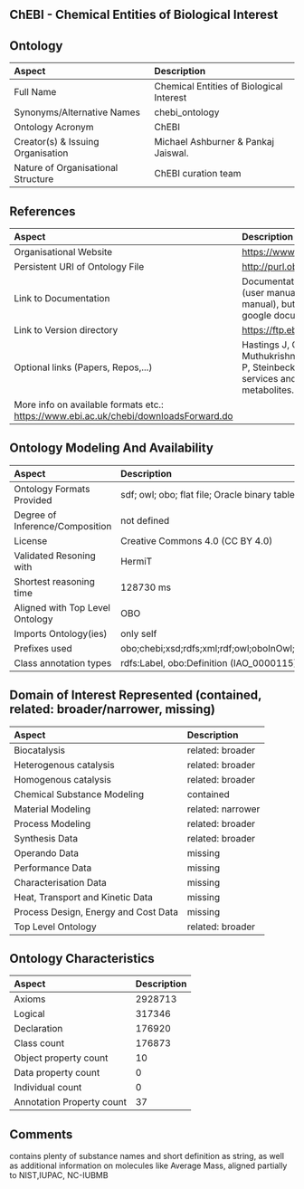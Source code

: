 ## ChEBI - Chemical Entities of Biological Interest


## Ontology
|Aspect |Description| 
 |:---|:---|
| Full Name | Chemical Entities of Biological Interest |
| Synonyms/Alternative Names | chebi_ontology |
| Ontology Acronym | ChEBI |
| Creator(s) & Issuing Organisation | Michael Ashburner & Pankaj Jaiswal. |
| Nature of Organisational Structure | ChEBI curation team |

## References
|Aspect |Description| 
 |:---|:---|
| Organisational Website | https://www.ebi.ac.uk/chebi/init.do |
| Persistent URI of Ontology File | http://purl.obolibrary.org/obo/chebi.owl |
| Link to Documentation | Documentation available at organisational website (user manual, annotation manual, developer manual), but seem to have no permalinks, but are google documents |
| Link to Version directory | https://ftp.ebi.ac.uk/pub/databases/chebi/ontology/ |
| Optional links (Papers, Repos,...) | Hastings J, Owen G, Dekker A, Ennis M, Kale N, Muthukrishnan V, Turner S, Swainston N, Mendes P, Steinbeck C. (2016). ChEBI in 2016: Improved services and an expanding collection of metabolites. Nucleic Acids Res.
More info on available formats etc.: https://www.ebi.ac.uk/chebi/downloadsForward.do |

## Ontology Modeling And Availability
|Aspect |Description| 
 |:---|:---|
| Ontology Formats Provided | sdf; owl; obo; flat file; Oracle binary table dump; SQL table dump |
| Degree of Inference/Composition | not defined |
| License | Creative Commons 4.0 (CC BY 4.0) |
| Validated Resoning with | HermiT |
| Shortest reasoning time | 128730 ms |
| Aligned with Top Level Ontology | OBO |
| Imports Ontology(ies) | only self |
| Prefixes used | obo;chebi;xsd;rdfs;xml;rdf;owl;oboInOwl;chebi1;chebi2;chebi3;chebi4 |
| Class annotation types | rdfs:Label, obo:Definition (IAO_0000115) |

## Domain of Interest Represented (contained, related: broader/narrower, missing)
|Aspect |Description| 
 |:---|:---|
| Biocatalysis | related: broader |
| Heterogenous catalysis | related: broader |
| Homogenous catalysis | related: broader |
| Chemical Substance Modeling | contained |
| Material Modeling | related: narrower |
| Process Modeling | related: broader |
| Synthesis Data | related: broader |
| Operando Data | missing |
| Performance Data | missing |
| Characterisation Data | missing |
| Heat, Transport and Kinetic Data | missing |
| Process Design, Energy and Cost Data | missing |
| Top Level Ontology | related: broader |

## Ontology Characteristics
|Aspect |Description| 
 |:---|:---|
| Axioms | 2928713 |
| Logical | 317346 |
| Declaration | 176920 |
| Class count | 176873 |
| Object property count | 10 |
| Data property count | 0 |
| Individual count | 0 |
| Annotation Property count | 37 |

## Comments
contains plenty of substance names and short definition as string, as well as additional information on molecules like Average Mass, aligned partially to NIST,IUPAC, NC-IUBMB
